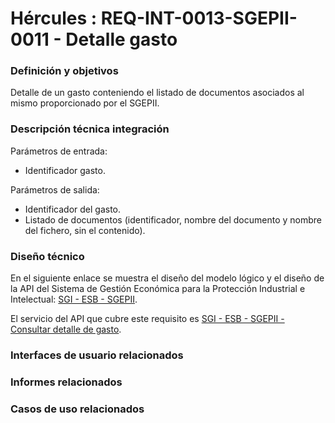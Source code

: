 # Hércules : REQ\-INT\-0013\-SGEPII\-0011 \- Detalle gasto







### Definición y objetivos

Detalle de un gasto conteniendo el listado de documentos asociados al mismo proporcionado por el SGEPII.

  








### Descripción técnica integración

Parámetros de entrada:

* Identificador gasto.

Parámetros de salida:

* Identificador del gasto.
* Listado de documentos (identificador, nombre del documento y nombre del fichero, sin el contenido).

### Diseño técnico

En el siguiente enlace se muestra el diseño del modelo lógico y el diseño de la API del Sistema de Gestión Económica para la Protección Industrial e Intelectual: [SGI \- ESB \- SGEPII](https://confluence.um.es/confluence/display/HERCULES/SGI+-+ESB+-+SGEPII "https://confluence.um.es/confluence/display/HERCULES/SGI+-+ESB+-+SGEPII").

El servicio del API que cubre este requisito es [SGI \- ESB \- SGEPII \- Consultar detalle de gasto](/hercules/sgi-sistema-de-gestion-de-investigacion/diseno/componentes/sgi-esb/sgi-esb-sgepii/sgi-esb-sgepii-consultar-detalle-de-gasto.md "/hercules/sgi-sistema-de-gestion-de-investigacion/diseno/componentes/sgi-esb/sgi-esb-sgepii/sgi-esb-sgepii-consultar-detalle-de-gasto.md").

  








### Interfaces de usuario relacionados







### Informes relacionados







### Casos de uso relacionados









